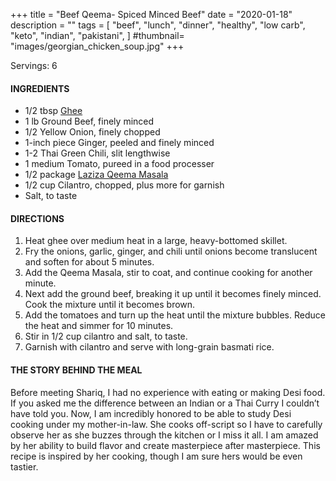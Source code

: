 +++
title = "Beef Qeema- Spiced Minced Beef"
date = "2020-01-18"
description = ""
tags = [
    "beef",
    "lunch",
    "dinner",
    "healthy",
    "low carb", 
    "keto", 
    "indian",
    "pakistani",
]
#thumbnail= "images/georgian_chicken_soup.jpg"
+++

Servings: 6 <!--more-->

#### INGREDIENTS 

* 1/2 tbsp [Ghee](https://amzn.to/2ZkJkrW) 
* 1 lb Ground Beef, finely minced 
* 1/2 Yellow Onion, finely chopped 
* 1-inch piece Ginger, peeled and finely minced
* 1-2 Thai Green Chili, slit lengthwise 
* 1 medium Tomato, pureed in a food processer 
* 1/2 package [Laziza Qeema Masala](https://amzn.to/3b4Y4B0)
* 1/2 cup Cilantro, chopped, plus more for garnish 
* Salt, to taste 

#### DIRECTIONS 

1. Heat ghee over medium heat in a large, heavy-bottomed skillet.
2. Fry the onions, garlic, ginger, and chili until onions become translucent and soften for about 5 minutes. 
3. Add the Qeema Masala, stir to coat, and continue cooking for another minute.
4. Next add the ground beef, breaking it up until it becomes finely minced. Cook the mixture until it becomes brown. 
5. Add the tomatoes and turn up the heat until the mixture bubbles. Reduce the heat and simmer for 10 minutes. 
6. Stir in 1/2 cup cilantro and salt, to taste.
7. Garnish with cilantro and serve with long-grain basmati rice. 

#### THE STORY BEHIND THE MEAL 

Before meeting Shariq, I had no experience with eating or making Desi food. If you asked me the difference between an Indian or a Thai Curry I couldn’t have told you. Now, I am incredibly honored to be able to study Desi cooking under my mother-in-law. She cooks off-script so I have to carefully observe her as she buzzes through the kitchen or I miss it all. I am amazed by her ability to build flavor and create masterpiece after masterpiece. This recipe is inspired by her cooking, though I am sure hers would be even tastier.

